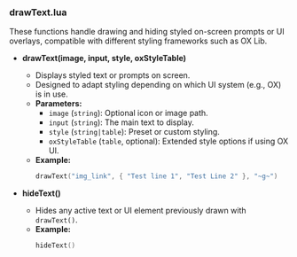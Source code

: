 ### drawText.lua

These functions handle drawing and hiding styled on-screen prompts or UI overlays, compatible with different styling frameworks such as OX Lib.

- **drawText(image, input, style, oxStyleTable)**

  - Displays styled text or prompts on screen.
  - Designed to adapt styling depending on which UI system (e.g., OX) is in use.
  - **Parameters:**
    - `image` (`string`): Optional icon or image path.
    - `input` (`string`): The main text to display.
    - `style` (`string|table`): Preset or custom styling.
    - `oxStyleTable` (`table`, optional): Extended style options if using OX UI.
  - **Example:**
    ```lua
    drawText("img_link", { "Test line 1", "Test Line 2" }, "~g~")
    ```

- **hideText()**

  - Hides any active text or UI element previously drawn with `drawText()`.
  - **Example:**
    ```lua
    hideText()
    ```
